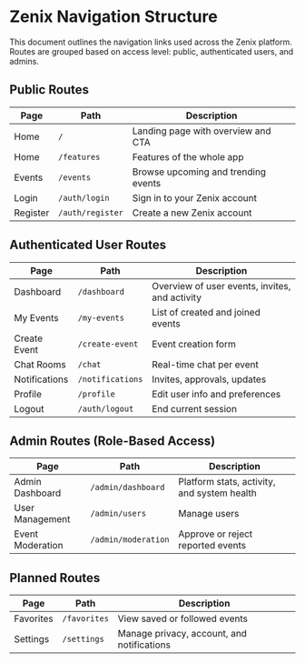 # Zenix Navigation Structure

This document outlines the navigation links used across the Zenix platform. Routes are grouped based on access level: public, authenticated users, and admins.

## Public Routes

| Page     | Path             | Description                         |
| -------- | ---------------- | ----------------------------------- |
| Home     | `/`              | Landing page with overview and CTA  |
| Home     | `/features`      | Features of the whole app           |
| Events   | `/events`        | Browse upcoming and trending events |
| Login    | `/auth/login`    | Sign in to your Zenix account       |
| Register | `/auth/register` | Create a new Zenix account          |

## Authenticated User Routes

| Page          | Path             | Description                                    |
| ------------- | ---------------- | ---------------------------------------------- |
| Dashboard     | `/dashboard`     | Overview of user events, invites, and activity |
| My Events     | `/my-events`     | List of created and joined events              |
| Create Event  | `/create-event`  | Event creation form                            |
| Chat Rooms    | `/chat`          | Real-time chat per event                       |
| Notifications | `/notifications` | Invites, approvals, updates                    |
| Profile       | `/profile`       | Edit user info and preferences                 |
| Logout        | `/auth/logout`   | End current session                            |

## Admin Routes (Role-Based Access)

| Page             | Path                | Description                                 |
| ---------------- | ------------------- | ------------------------------------------- |
| Admin Dashboard  | `/admin/dashboard`  | Platform stats, activity, and system health |
| User Management  | `/admin/users`      | Manage users                                |
| Event Moderation | `/admin/moderation` | Approve or reject reported events           |

## Planned Routes

| Page      | Path         | Description                                |
| --------- | ------------ | ------------------------------------------ |
| Favorites | `/favorites` | View saved or followed events              |
| Settings  | `/settings`  | Manage privacy, account, and notifications |